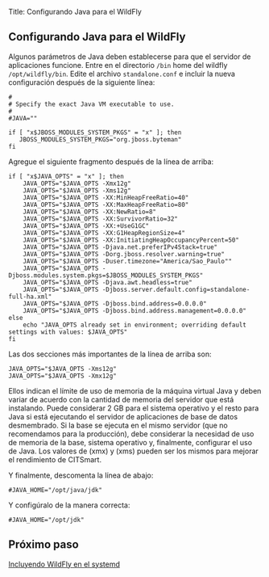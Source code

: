 Title: Configurando Java para el WildFly

## Configurando Java para el WildFly

Algunos parámetros de Java deben establecerse para que el servidor de aplicaciones funcione. Entre en el directorio `/bin` home del wildfly `/opt/wildfly/bin`. Edite el archivo `standalone.conf` e incluir la nueva configuración después de la siguiente línea:

``` shell
#
# Specify the exact Java VM executable to use.
#
#JAVA=""

if [ "x$JBOSS_MODULES_SYSTEM_PKGS" = "x" ]; then
   JBOSS_MODULES_SYSTEM_PKGS="org.jboss.byteman"
fi

```

Agregue el siguiente fragmento después de la línea de arriba:

``` shell
if [ "x$JAVA_OPTS" = "x" ]; then
	JAVA_OPTS="$JAVA_OPTS -Xmx12g"
	JAVA_OPTS="$JAVA_OPTS -Xms12g"
	JAVA_OPTS="$JAVA_OPTS -XX:MinHeapFreeRatio=40"
	JAVA_OPTS="$JAVA_OPTS -XX:MaxHeapFreeRatio=80"
	JAVA_OPTS="$JAVA_OPTS -XX:NewRatio=8"
	JAVA_OPTS="$JAVA_OPTS -XX:SurvivorRatio=32"
	JAVA_OPTS="$JAVA_OPTS -XX:+UseG1GC"
	JAVA_OPTS="$JAVA_OPTS -XX:G1HeapRegionSize=4"
	JAVA_OPTS="$JAVA_OPTS -XX:InitiatingHeapOccupancyPercent=50"
	JAVA_OPTS="$JAVA_OPTS -Djava.net.preferIPv4Stack=true"
	JAVA_OPTS="$JAVA_OPTS -Dorg.jboss.resolver.warning=true"
	JAVA_OPTS="$JAVA_OPTS -Duser.timezone="America/Sao_Paulo""
	JAVA_OPTS="$JAVA_OPTS -Djboss.modules.system.pkgs=$JBOSS_MODULES_SYSTEM_PKGS"
	JAVA_OPTS="$JAVA_OPTS -Djava.awt.headless=true"
	JAVA_OPTS="$JAVA_OPTS -Djboss.server.default.config=standalone-full-ha.xml"
	JAVA_OPTS="$JAVA_OPTS -Djboss.bind.address=0.0.0.0"
	JAVA_OPTS="$JAVA_OPTS -Djboss.bind.address.management=0.0.0.0"
else
	echo "JAVA_OPTS already set in environment; overriding default settings with values: $JAVA_OPTS"
fi
```

Las dos secciones más importantes de la línea de arriba son:

``` shell
JAVA_OPTS="$JAVA_OPTS -Xms12g"
JAVA_OPTS="$JAVA_OPTS -Xmx12g"
```
Ellos indican el límite de uso de memoria de la máquina virtual Java y deben variar de acuerdo con la cantidad de memoria del servidor que está instalando. Puede considerar 2 GB para el sistema operativo y el resto para Java si está ejecutando el servidor de aplicaciones de base de datos desmembrado. Si la base se ejecuta en el mismo servidor (que no recomendamos para la producción), debe considerar la necesidad de uso de memoria de la base, sistema operativo y, finalmente, configurar el uso de Java. Los valores de (xmx) y (xms) pueden ser los mismos para mejorar el rendimiento de CITSmart.

Y finalmente, descomenta la línea de abajo:

``` shell
#JAVA_HOME="/opt/java/jdk"
```

Y configúralo de la manera correcta:

``` shell
#JAVA_HOME="/opt/jdk"
```

## Próximo paso

[Incluyendo WildFly en el systemd][1]

[1]:/es-es/citsmart-platform-9/get-started/installation-and-upgrade/perform-installation/include-wildfly-systemd.html
